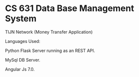 # CS 631 Data Base Management System 

TIJN Network
(Money Transfer Application)

Languages Used:

Python Flask Server running as an REST API.

MySql DB Server.

Angular Js 7.0.
